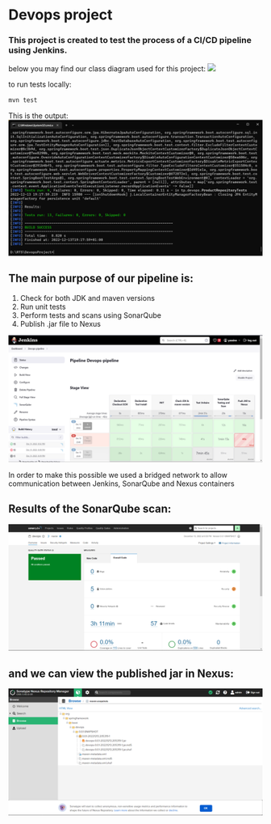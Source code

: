 # Devops project
### This project is created to test the process of a CI/CD pipeline using Jenkins.
below you may find our class diagram used for this project:
![](class_diagram.jpg)

to run tests locally:
```java
mvn test
```
This is the output: 
![](assets/Screenshots/local_tests.png)

## The main purpose of our pipeline is: 
1. Check for both JDK and maven versions
2. Run unit tests
3. Perform tests and scans using SonarQube
4. Publish .jar file to Nexus

![](assets/Screenshots/pipeline.png)

In order to make this possible we used a bridged network to allow communication between Jenkins, SonarQube and Nexus containers


## Results of the SonarQube scan: 
![](assets/Screenshots/sonarqube.png)

## and we can view the published jar in Nexus: 

![](assets/Screenshots/nexus.png)




